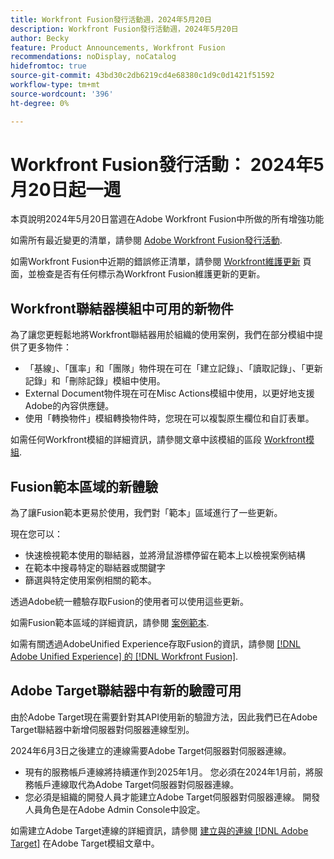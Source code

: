 ```yaml
---
title: Workfront Fusion發行活動週，2024年5月20日
description: Workfront Fusion發行活動週，2024年5月20日
author: Becky
feature: Product Announcements, Workfront Fusion
recommendations: noDisplay, noCatalog
hidefromtoc: true
source-git-commit: 43bd30c2db6219cd4e68380c1d9c0d1421f51592
workflow-type: tm+mt
source-wordcount: '396'
ht-degree: 0%

---
```


# Workfront Fusion發行活動： 2024年5月20日起一週

本頁說明2024年5月20日當週在Adobe Workfront Fusion中所做的所有增強功能

如需所有最近變更的清單，請參閱 [Adobe Workfront Fusion發行活動](../../../product-announcements/product-releases/fusion-release-activity/fusion-release-activity.md).

如需Workfront Fusion中近期的錯誤修正清單，請參閱 [Workfront維護更新](https://experienceleague.adobe.com/docs/workfront-known-issues/releases/current-updates.html) 頁面，並檢查是否有任何標示為Workfront Fusion維護更新的更新。

## Workfront聯結器模組中可用的新物件

為了讓您更輕鬆地將Workfront聯結器用於組織的使用案例，我們在部分模組中提供了更多物件：

* 「基線」、「匯率」和「團隊」物件現在可在「建立記錄」、「讀取記錄」、「更新記錄」和「刪除記錄」模組中使用。
* External Document物件現在可在Misc Actions模組中使用，以更好地支援Adobe的內容供應鏈。
* 使用「轉換物件」模組轉換物件時，您現在可以複製原生欄位和自訂表單。

如需任何Workfront模組的詳細資訊，請參閱文章中該模組的區段 [Workfront模組](/help/quicksilver/workfront-fusion/apps-and-their-modules/workfront-modules.md).

## Fusion範本區域的新體驗

為了讓Fusion範本更易於使用，我們對「範本」區域進行了一些更新。

現在您可以：

* 快速檢視範本使用的聯結器，並將滑鼠游標停留在範本上以檢視案例結構
* 在範本中搜尋特定的聯結器或關鍵字
* 篩選與特定使用案例相關的範本。

透過Adobe統一體驗存取Fusion的使用者可以使用這些更新。

如需Fusion範本區域的詳細資訊，請參閱 [案例範本](/help/quicksilver/workfront-fusion/scenarios/templates/fusion-templates.md).

如需有關透過AdobeUnified Experience存取Fusion的資訊，請參閱 [[!DNL Adobe Unified Experience] 的 [!DNL Workfront Fusion]](/help/quicksilver/workfront-fusion/fusion-in-admin-console/fusion-unified-experience.md).

## Adobe Target聯結器中有新的驗證可用

由於Adobe Target現在需要針對其API使用新的驗證方法，因此我們已在Adobe Target聯結器中新增伺服器對伺服器連線型別。

2024年6月3日之後建立的連線需要Adobe Target伺服器對伺服器連線。

* 現有的服務帳戶連線將持續運作到2025年1月。 您必須在2024年1月前，將服務帳戶連線取代為Adobe Target伺服器對伺服器連線。
* 您必須是組織的開發人員才能建立Adobe Target伺服器對伺服器連線。 開發人員角色是在Adobe Admin Console中設定。

如需建立Adobe Target連線的詳細資訊，請參閱 [建立與的連線 [!DNL Adobe Target]](/help/quicksilver/workfront-fusion/apps-and-their-modules/adobe-target-modules.md#create-a-connection-to-adobe-target) 在Adobe Target模組文章中。
